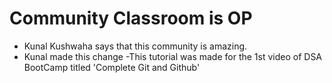 # Community Classroom is OP

- Kunal Kushwaha says that this community is amazing.
- Kunal made this change
-This tutorial was made for the 1st video of DSA BootCamp titled 'Complete Git and Github'
